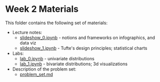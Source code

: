 Week 2 Materials
================

This folder contains the following set of materials:

+ Lecture notes:
  - [slideshow_0.ipynb](slideshow_0.ipynb) - notions and frameworks on infographics, and data viz
  - [slideshow_1.ipynb](slideshow_1.ipynb) - Tufte's design principles; statistical charts
+ Labs:
  - [lab_0.ipynb](lab_0.ipynb) - univariate distributions
  - [lab_1.ipynb](lab_1.ipynb) - bivariate distributions; 3d visualizations
+ Description of the problem set:
  - [problem_set.md](problem_set.md) 
